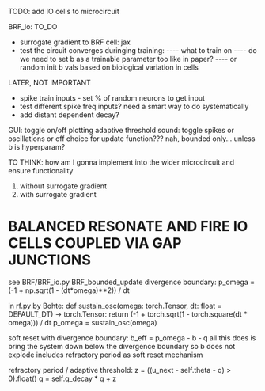TODO: 
add IO cells to microcircuit

BRF_io: TO_DO 
- surrogate gradient to BRF cell: jax 
- test the circuit converges duringing training: 
---- what to train on
---- do we need to set b as a trainable parameter too like in paper? 
---- or random init b vals based on biological variation in cells

LATER, NOT IMPORTANT
- spike train inputs - set % of random neurons to get input
- test different spike freq inputs? need a smart way to do systematically
- add distant dependent decay? 

GUI:
toggle on/off plotting adaptive threshold 
sound: toggle spikes or oscillations or off
choice for update function??? nah, bounded only... unless b is hyperparam? 


TO THINK:
how am I gonna implement into the wider microcircuit and ensure functionality
1. without surrogate gradient
2. with surrogate gradient 



# BALANCED RESONATE AND FIRE IO CELLS COUPLED VIA GAP JUNCTIONS 

see BRF/BRF_io.py BRF_bounded_update
divergence boundary:
p_omega = (-1 + np.sqrt(1 - (dt*omega)**2)) / dt

in rf.py by Bohte:
def sustain_osc(omega: torch.Tensor, dt: float = DEFAULT_DT) -> torch.Tensor:
    return (-1 + torch.sqrt(1 - torch.square(dt * omega))) / dt
p_omega = sustain_osc(omega)

soft reset with divergence boundary:
b_eff = p_omega - b - q
all this does is bring the system down below the divergence boundary so b does not explode
includes refractory period as soft reset mechanism

refractory period / adaptive threshold: 
z = ((u_next - self.theta - q) > 0).float()
q = self.q_decay * q + z

